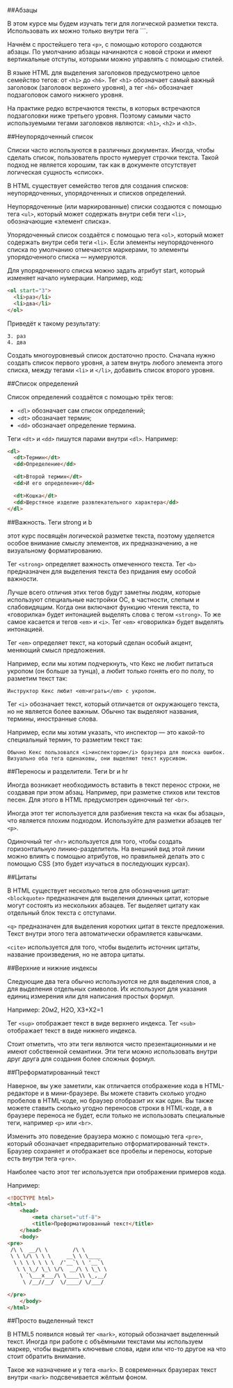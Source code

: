 ##Абзацы

В этом курсе мы будем изучать теги для логической разметки текста.
Использовать их можно только внутри тега ``<body>`.

Начнём с простейшего тега `<p>`, с помощью которого создаются абзацы. По умолчанию
абзацы начинаются с новой строки и имеют вертикальные отступы, которыми можно
управлять с помощью стилей.

В языке HTML для выделения заголовков предусмотрено целое семейство тегов: от `<h1>` до `<h6>`.
Тег `<h1>` обозначает самый важный заголовок (заголовок верхнего уровня), а тег `<h6>`
 обозначает подзаголовок самого нижнего уровня.

На практике редко встречаются тексты, в которых встречаются подзаголовки ниже
третьего уровня. Поэтому самыми часто используемыми тегами заголовков являются:
`<h1>`, `<h2>` и `<h3>`.

##Неупорядоченный список

Списки часто используются в различных документах. Иногда, чтобы сделать список, пользователь просто нумерует строчки текста. Такой подход не является хорошим, так как в документе отсутствует логическая сущность «список».

В HTML существует семейство тегов для создания списков: неупорядоченных,
упорядоченных и списков определений.

Неупорядоченные (или маркированные) списки создаются с помощью тега `<ul>`, который
может содержать внутри себя теги `<li>`, обозначающие «элемент списка».

Упорядоченный список создаётся с помощью тега `<ol>`, который может содержать
внутри себя теги `<li>`.
Если элементы неупорядоченного списка по умолчанию отмечаются маркерами, то
элементы упорядоченного списка — нумеруются.

Для упорядоченного списка можно задать атрибут start, который изменяет начало
нумерации. Например, код:

```html
<ol start="3">
  <li>раз</li>
  <li>два</li>
</ol>
```
Приведёт к такому результату:

```
3. раз
4. два
```

Создать многоуровневый список достаточно просто.
Сначала нужно создать список первого уровня, а затем внутрь любого элемента этого
списка, между тегами `<li>` и `</li>`, добавить список второго уровня.

##Список определений

Список определений создаётся с помощью трёх тегов:

  * `<dl>` обозначает сам список определений;
  * `<dt>` обозначает термин;
  * `<dd>` обозначает определение термина.

Теги `<dt>` и `<dd>` пишутся парами внутри `<dl>`.
Например:
```html
<dl>
  <dt>Термин</dt>
  <dd>Определение</dd>

  <dt>Второй термин</dt>
  <dd>И его определение</dd>

  <dt>Кошка</dt>
  <dd>Шерстяное изделие развлекательного характера</dd>
</dl>
```

##Важность. Теги strong и b

этот курс посвящён логической разметке текста, поэтому уделяется особое внимание
смыслу элементов, их предназначению, а не визуальному форматированию.

Тег `<strong>` определяет важность отмеченного текста.
Тег `<b>` предназначен для выделения текста без придания ему особой важности.

Лучше всего отличия этих тегов будут заметны людям, которые используют специальные настройки ОС, в частности, слепым и слабовидящим. Когда они включают функцию
чтения текста, то «говорилка» будет интонацией выделять слова с тегом `<strong>`.
То же самое касается и тегов `<em>` и `<i>`. Тег `<em>` «говорилка» будет выделять
интонацией.

Тег `<em>` определяет текст, на который сделан особый акцент, меняющий смысл
предложения.

Например, если мы хотим подчеркнуть, что Кекс не любит питаться укропом
(он больше за тунца), а любит только гонять его по полу, то разметим текст так:

```
Инструктор Кекс любит <em>играть</em> с укропом.
```

Тег `<i>` обозначает текст, который отличается от окружающего текста, но не является
 более важным. Обычно так выделяют названия, термины, иностранные слова.

Например, если мы хотим указать, что инспектор — это какой-то специальный термин,
то разметим текст так:

```
Обычно Кекс пользовался <i>инспектором</i> браузера для поиска ошибок.
Визуально оба тега одинаковы, они выделяют текст курсивом.
```

##Переносы и разделители. Теги br и hr

Иногда возникает необходимость вставить в текст перенос строки, не создавая при
этом абзац. Например, при разметке стихов или текстов песен.
Для этого в HTML предусмотрен одиночный тег `<br>`.

Иногда этот тег используется для разбиения текста на «как бы абзацы», что является
 плохим подходом. Используйте для разметки абзацев тег `<p>`.

Одиночный тег `<hr>` используется для того, чтобы создать горизонтальную
линию-разделитель. На внешний вид этой линии можно влиять с помощью атрибутов, но
правильней делать это с помощью CSS (это будет изучаться в последующих курсах).

##Цитаты

В HTML существует несколько тегов для обозначения цитат:
`<blockquote>` предназначен для выделения длинных цитат, которые могут состоять из
нескольких абзацев. Тег выделяет цитату как отдельный блок текста с отступами.

`<q>` предназначен для выделения коротких цитат в тексте предложения. Текст внутри
этого тега автоматически обрамляется кавычками.

`<cite>` используется для того, чтобы выделить источник цитаты, название
произведения, но не автора цитаты.

##Верхние и нижние индексы

Следующие два тега обычно используются не для выделения слов, а для выделения
отдельных символов. Их используют для указания единиц измерения или для написания простых формул.

Например: 20м2, H2O, X3+X2=1

Тег `<sup>` отображает текст в виде верхнего индекса.
Тег `<sub>` отображает текст в виде нижнего индекса.

Стоит отметить, что эти теги являются чисто презентационными и не имеют
собственной семантики.
Эти теги можно использовать внутри друг друга для создания более сложных формул.

##Преформатированный текст

Наверное, вы уже заметили, как отличается отображение кода в HTML-редакторе и в
мини-браузере.
Вы можете ставить сколько угодно пробелов в HTML-коде, но браузер отобразит их как
 один. Вы также можете ставить сколько угодно переносов строки в HTML-коде, а в
браузере переноса не будет, если только не использовать специальные теги, например
 `<p>` или `<br>`.

Изменить это поведение браузера можно с помощью тега `<pre>`, который обозначает
«предварительно отформатированный текст». Браузер сохраняет и отображает все
пробелы и переносы, которые есть внутри тега `<pre>`.

Наиболее часто этот тег используется при отображении примеров кода.

Например:
```html
<!DOCTYPE html>
<html>
    <head>
        <meta charset="utf-8">
        <title>Преформатированный текст</title>
    </head>
    <body>
<pre>
 /\ \  __/\ \        /\ \        
 \ \ \/\ \ \ \     __\ \ \____   
  \ \ \ \ \ \ \  /'__`\ \ '__`\  
   \ \ \_/ \_\ \/\  __/\ \ \_\ \
    \ `\___x___/\ \____\\ \_,__/
     \ /__//__/  \/____/ \/___/  

</pre>    
    </body>
</html>
```

##Просто выделенный текст

В HTML5 появился новый тег `<mark>`, который обозначает выделенный текст.
Иногда при работе с объёмными текстами мы используем маркер, чтобы выделять
ключевые слова, идеи или что-то другое на что стоит обратить внимание.

Такое же назначение и у тега `<mark>`.
В современных браузерах текст внутри `<mark>` подсвечивается жёлтым фоном.
